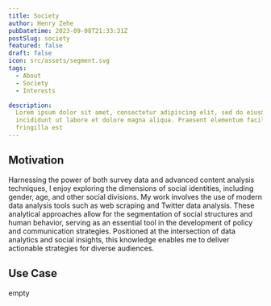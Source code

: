 ```yaml
---
title: Society
author: Henry Zehe
pubDatetime: 2023-09-08T21:33:31Z
postSlug: society
featured: false
draft: false
icon: src/assets/segment.svg
tags:
  - About
  - Society
  - Interests

description:
  Lorem ipsum dolor sit amet, consectetur adipiscing elit, sed do eiusmod tempor
  incididunt ut labore et dolore magna aliqua. Praesent elementum facilisis leo vel
  fringilla est
---
```


## Motivation

Harnessing the power of both survey data and advanced content analysis techniques, I enjoy exploring the dimensions of social identities, including gender, age, and other social divisions. My work involves the use of modern data analysis tools such as web scraping and Twitter data analysis. These analytical approaches allow for the segmentation of social structures and human behavior, serving as an essential tool in the development of policy and communication strategies. Positioned at the intersection of data analytics and social insights, this knowledge enables me to deliver actionable strategies for diverse audiences.

## Use Case

empty
